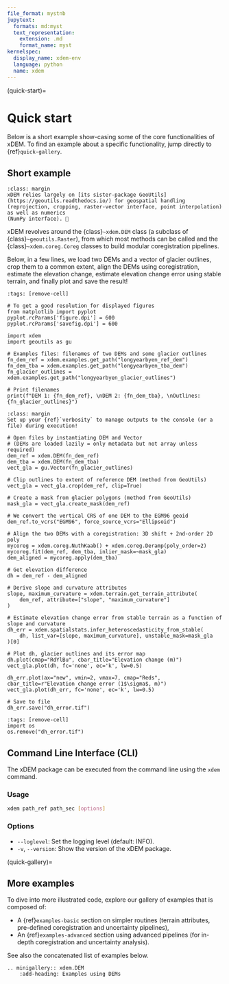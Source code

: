 ```yaml
---
file_format: mystnb
jupytext:
  formats: md:myst
  text_representation:
    extension: .md
    format_name: myst
kernelspec:
  display_name: xdem-env
  language: python
  name: xdem
---
```

(quick-start)=

# Quick start

Below is a short example show-casing some of the core functionalities of xDEM.
To find an example about a specific functionality, jump directly to {ref}`quick-gallery`.

## Short example

```{note}
:class: margin
xDEM relies largely on [its sister-package GeoUtils](https://geoutils.readthedocs.io/) for geospatial handling
(reprojection, cropping, raster-vector interface, point interpolation) as well as numerics
(NumPy interface). 🙂
```

xDEM revolves around the {class}`~xdem.DEM` class (a subclass of {class}`~geoutils.Raster`), from
which most methods can be called and the {class}`~xdem.coreg.Coreg` classes to build modular coregistration pipelines.

Below, in a few lines, we load two DEMs and a vector of glacier outlines, crop them to a common extent,
align the DEMs using coregistration, estimate the elevation change, estimate elevation change error using stable
terrain, and finally plot and save the result!


```{code-cell} ipython3
:tags: [remove-cell]

# To get a good resolution for displayed figures
from matplotlib import pyplot
pyplot.rcParams['figure.dpi'] = 600
pyplot.rcParams['savefig.dpi'] = 600
```

```{code-cell} ipython3
import xdem
import geoutils as gu

# Examples files: filenames of two DEMs and some glacier outlines
fn_dem_ref = xdem.examples.get_path("longyearbyen_ref_dem")
fn_dem_tba = xdem.examples.get_path("longyearbyen_tba_dem")
fn_glacier_outlines = xdem.examples.get_path("longyearbyen_glacier_outlines")

# Print filenames
print(f"DEM 1: {fn_dem_ref}, \nDEM 2: {fn_dem_tba}, \nOutlines: {fn_glacier_outlines}")
```

```{tip}
:class: margin
Set up your {ref}`verbosity` to manage outputs to the console (or a file) during execution!
```

```{code-cell} ipython3
# Open files by instantiating DEM and Vector
# (DEMs are loaded lazily = only metadata but not array unless required)
dem_ref = xdem.DEM(fn_dem_ref)
dem_tba = xdem.DEM(fn_dem_tba)
vect_gla = gu.Vector(fn_glacier_outlines)

# Clip outlines to extent of reference DEM (method from GeoUtils)
vect_gla = vect_gla.crop(dem_ref, clip=True)

# Create a mask from glacier polygons (method from GeoUtils)
mask_gla = vect_gla.create_mask(dem_ref)

# We convert the vertical CRS of one DEM to the EGM96 geoid
dem_ref.to_vcrs("EGM96", force_source_vcrs="Ellipsoid")

# Align the two DEMs with a coregistration: 3D shift + 2nd-order 2D poly
mycoreg = xdem.coreg.NuthKaab() + xdem.coreg.Deramp(poly_order=2)
mycoreg.fit(dem_ref, dem_tba, inlier_mask=~mask_gla)
dem_aligned = mycoreg.apply(dem_tba)

# Get elevation difference
dh = dem_ref - dem_aligned

# Derive slope and curvature attributes
slope, maximum_curvature = xdem.terrain.get_terrain_attribute(
    dem_ref, attribute=["slope", "maximum_curvature"]
)

# Estimate elevation change error from stable terrain as a function of slope and curvature
dh_err = xdem.spatialstats.infer_heteroscedasticity_from_stable(
    dh, list_var=[slope, maximum_curvature], unstable_mask=mask_gla
)[0]

# Plot dh, glacier outlines and its error map
dh.plot(cmap="RdYlBu", cbar_title="Elevation change (m)")
vect_gla.plot(dh, fc='none', ec='k', lw=0.5)

dh_err.plot(ax="new", vmin=2, vmax=7, cmap="Reds", cbar_title=r"Elevation change error (1$\sigma$, m)")
vect_gla.plot(dh_err, fc='none', ec='k', lw=0.5)

# Save to file
dh_err.save("dh_error.tif")
```

```{code-cell} ipython3
:tags: [remove-cell]
import os
os.remove("dh_error.tif")
```

## Command Line Interface (CLI)

The xDEM package can be executed from the command line using the `xdem` command.

### Usage

```bash
xdem path_ref path_sec [options]
```

### Options

- `--loglevel`: Set the logging level (default: INFO).
- `-v`, `--version`: Show the version of the xDEM package.

(quick-gallery)=
## More examples

To dive into more illustrated code, explore our gallery of examples that is composed of:
- A {ref}`examples-basic` section on simpler routines (terrain attributes, pre-defined coregistration and uncertainty pipelines),
- An {ref}`examples-advanced` section using advanced pipelines (for in-depth coregistration and uncertainty analysis).

See also the concatenated list of examples below.

```{eval-rst}
.. minigallery:: xdem.DEM
    :add-heading: Examples using DEMs
```
